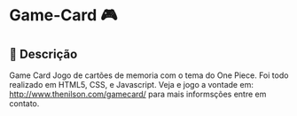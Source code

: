 # Game-Card 🎮
## 📃 Descrição
Game Card
Jogo de cartões de memoria com o tema do One Piece.
Foi todo realizado em HTML5, CSS, e Javascript.
Veja e jogo a vontade em:
http://www.thenilson.com/gamecard/
para mais informsções entre em contato.
